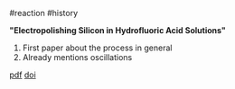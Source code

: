 #reaction
#history

**"Electropolishing Silicon in Hydrofluoric Acid Solutions"**

1. First paper about the process in general
2. Already mentions oscillations




[pdf](Turner1958.pdf)
[doi](https://doi.org/10.1149/1.2428873)
